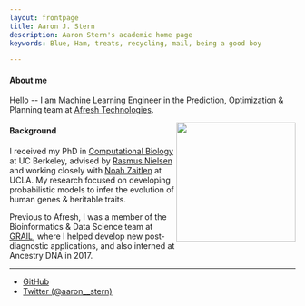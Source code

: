 ```yaml
---
layout: frontpage
title: Aaron J. Stern 
description: Aaron Stern's academic home page 
keywords: Blue, Ham, treats, recycling, mail, being a good boy

---
```

#### About me

Hello -- I am Machine Learning Engineer in the Prediction, Optimization & Planning team at <a href="https://afresh.com">Afresh Technologies</a>.

<img style="float: right;" src="../assets/headshot.png" width="210">

#### Background

I received my PhD in <a href="https://ccb.berkeley.edu/academics/phd-in-computational-biology/">Computational Biology</a> at UC Berkeley, advised by <a href="https://scholar.google.com/citations?user=PySbfcEAAAAJ&hl=en&oi=ao">Rasmus Nielsen</a> and working closely with <a href="https://scholar.google.com/citations?user=SPXgieEAAAAJ&hl=en&oi=ao">Noah Zaitlen</a> at UCLA. My research focused on developing probabilistic models to infer the evolution of human genes & heritable traits. 

Previous to Afresh, I was a member of the Bioinformatics & Data Science team at <a href="https://grail.com/">GRAIL</a>, where I helped develop new post-diagnostic applications, and also interned at Ancestry DNA in 2017. 

---


<div class="navbar">
  <div class="navbar-inner">
      <ul class="nav">
          <li><a href="https://github.com/35ajstern">GitHub</a></li>
          <li><a href="https://twitter.com/aaron__stern">Twitter (@aaron__stern)</a></li>
      </ul>
  </div>
</div>
